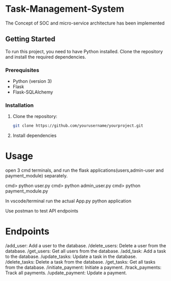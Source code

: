 # Task-Management-System
The Concept of SOC and micro-service architecture has been implemented

## Getting Started

To run this project, you need to have Python installed. Clone the repository and install the required dependencies.

### Prerequisites

- Python (version 3)
- Flask
- Flask-SQLAlchemy

### Installation

1. Clone the repository:

   ```bash
   git clone https://github.com/yourusername/yourproject.git

2. Install dependencies

# Usage
open 3 cmd terminals, and run the flask applications(users,admin-user and payment_module) separately.

cmd> python user.py
cmd> python admin_user.py
cmd> python payment_module.py

In vscode/terminal run the actual App.py python application

Use postman to test API endpoints

# Endpoints

/add_user: Add a user to the database.
/delete_users: Delete a user from the database.
/get_users: Get all users from the database.
/add_task: Add a task to the database.
/update_tasks: Update a task in the database.
/delete_tasks: Delete a task from the database.
/get_tasks: Get all tasks from the database.
/initiate_payment: Initiate a payment.
/track_payments: Track all payments.
/update_payment: Update a payment.

